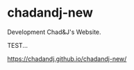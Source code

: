 # chadandj-new
Development Chad&amp;J's Website.

TEST...


https://chadandj.github.io/chadandj-new/
